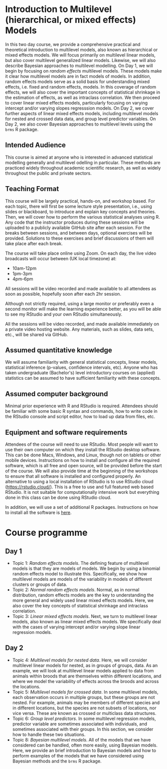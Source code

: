 # Introduction to Multilevel (hierarchical, or mixed effects) Models

In this two day course, we provide a comprehensive practical and theoretical introduction to multilevel models, also known as hierarchical or mixed effects models.
We will focus primarily on multilevel linear models, but also cover multilevel generalized linear models.
Likewise, we will also describe Bayesian approaches to multilevel modelling.
On Day 1, we will begin by focusing on *random effects* multilevel models.
These models make it clear how multilevel models are in fact models of models.
In addition, random effects models serve as a solid basis for understanding mixed effects, i.e. fixed and random effects, models.
In this coverage of random effects, we will also cover the important concepts of statistical shrinkage in the estimation of effects, as well as intraclass correlation.
We then proceed to cover linear mixed effects models, particularly focusing on varying intercept and/or varying slopes regresssion models.
On Day 2, we cover further aspects of linear mixed effects models, including multilevel models for nested and crossed data data, and group level predictor variables.
On Day 2, we also cover Bayesian approaches to multilevel levels using the `brms` R package.

## Intended Audience

This course is aimed at anyone who is interested in advanced statistical modelling generally and multilevel odelling in particular. These methods are practiced widely throughout academic scientific research, as well as widely throughout the public and private sectors.

## Teaching Format

This course will be largely practical, hands-on, and workshop based. For each topic, there will first be some lecture style presentation, i.e., using slides or blackboard, to introduce and explain key concepts and theories. Then, we will cover how to perform the various statistical analyses using R. Any code that the instructor produces during these sessions will be uploaded to a publicly available GitHub site after each session. For the breaks between sessions, and between days, optional exercises will be provided. Solutions to these exercises and brief discussions of them will take place after each break.

The course will take place online using Zoom. On each day, the live video broadcasts will occur between (UK local timezone) at:

* 10am-12pm
* 1pm-3pm
* 4pm-6pm
 
All sessions will be video recorded and made available to all attendees as soon as possible, hopefully soon after each 2hr session.
  
Although not strictly required, using a large monitor or preferably even a second monitor will make the learning experience better, as you will be able to see my RStudio and your own RStudio simultaneously. 

All the sessions will be video recorded, and made available immediately on a private video hosting website. Any materials, such as slides, data sets, etc., will be shared via GitHub.

## Assumed quantitative knowledge

We will assume familiarity with general statistical concepts, linear models, statistical inference (p-values, confidence intervals, etc). Anyone who has taken undergraduate (Bachelor's) level introductory courses on (applied) statistics can be assumed to have sufficient familiarity with these concepts.

## Assumed computer background

Minimal prior experience with R and RStudio is required. Attendees should be familiar with some basic R syntax and commands, how to write code in the RStudio console and script editor, how to load up data from files, etc. 

## Equipment and software requirements

Attendees of the course will need to use RStudio. Most people will want to use their own computer on which they install the RStudio desktop software. This can be done Macs, Windows, and Linux, though not on tablets or other mobile devices. Instructions on how to install and configure all the required software, which is all free and open source, will be provided before the start of the course. We will also provide time at the beginning of the workshops to ensure that all software is installed and configured properly. An alternative to using a local installation of RStudio is to use RStudio cloud (https://rstudio.cloud/). This is a free to use and full featured web based RStudio. It is not suitable for computationally intensive work but everything done in this class can be done using RStudio cloud. 

In addition, we will use a set of additional R packages. 
Instructions on how to install all the software is [here](software.md).

# Course programme 

## Day 1 

* Topic 1: *Random effects models*. The defining feature of multilevel models is that they are models of models. We begin by using a binomial random effects model to illustrate this. Specifically, we show how multilevel models are models of the variability in models of different clusters or groups of data.
* Topic 2: *Normal random effects models*. Normal, as in normal distribution, random effects models are the key to understanding the more general and widely used linear mixed effects models. Here, we also cover the key concepts of statistical shrinkage and intraclass correlation.
* Topic 3: *Linear mixed effects models*. Next, we turn to multilevel linear models, also known as linear mixed effects models. We specifically deal with the cases of varying intercept and/or varying slope linear regression models.

## Day 2

* Topic 4: *Multilevel models for nested data*. Here, we will consider multilevel linear models for nested, as in groups of groups, data. As an example, we will look at multilevel linear models applied to data from animals within broods that are themselves within different locations, and where we model the variability of effects across the broods and across the locations.
* Topic 5: *Multilevel models for crossed data*. In some multilevel models, each observation occurs in multiple groups, but these groups are not nested. For example, animals may be members of different species and in different locations, but the species are not subsets of locations, nor vice versa. These are known as crossed or multiclass data structures. 
* Topic 6: *Group level predictors*. In some multilevel regression models, predictor variable are sometimes associated with individuals, and sometimes associated with their groups. In this section, we consider how to handle these two situations.
* Topic 8: *Bayesian multilevel models*. All of the models that we have considered can be handled, often more easily, using Bayesian models. Here, we provide an brief introduction to Bayesian models and how to perform examples of the models that we have considered using Bayesian methods and the `brms` R package.

